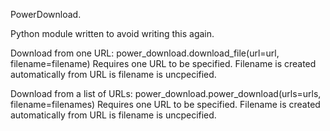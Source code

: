 PowerDownload.

Python module written to avoid writing this again.

Download from one URL: power_download.download_file(url=url, filename=filename)
  Requires one URL to be specified.
  Filename is created automatically from URL is filename is uncpecified.

Download from a list of URLs: power_download.power_download(urls=urls, filename=filenames)
  Requires one URL to be specified.
  Filename is created automatically from URL is filename is uncpecified.
